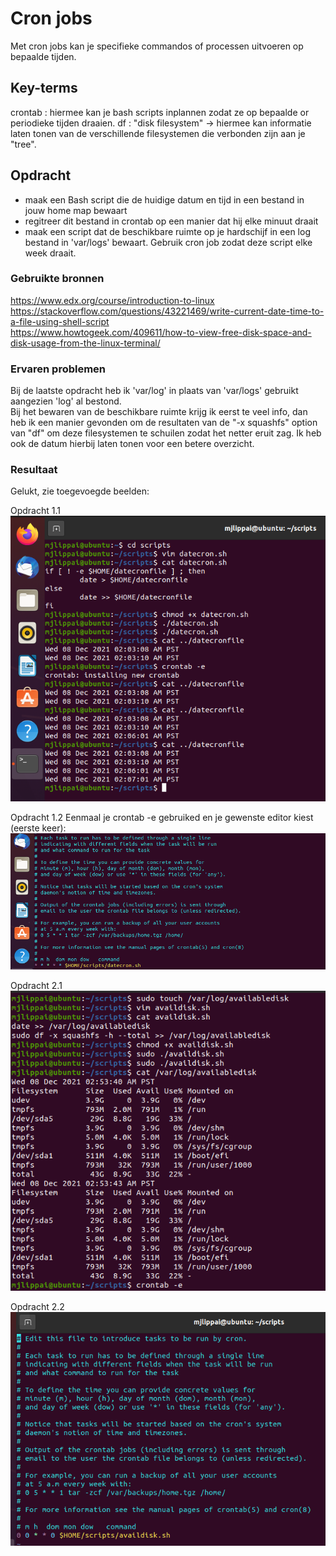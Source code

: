 # Cron jobs
Met cron jobs kan je specifieke commandos of processen uitvoeren op bepaalde tijden.

## Key-terms
crontab : hiermee kan je bash scripts inplannen zodat ze op bepaalde or periodieke tijden draaien.
df : "disk filesystem" -> hiermee kan informatie laten tonen van de verschillende filesystemen die verbonden zijn aan je "tree".

## Opdracht
- maak een Bash script die de huidige datum en tijd in een bestand in jouw home map bewaart
- regitreer dit bestand in crontab op een manier dat hij elke minuut draait
- maak een script dat de beschikbare ruimte op je hardschijf in een log bestand in 'var/logs' bewaart. Gebruik cron job zodat deze script elke week draait.

### Gebruikte bronnen
https://www.edx.org/course/introduction-to-linux  
https://stackoverflow.com/questions/43221469/write-current-date-time-to-a-file-using-shell-script  
https://www.howtogeek.com/409611/how-to-view-free-disk-space-and-disk-usage-from-the-linux-terminal/  

### Ervaren problemen
Bij de laatste opdracht heb ik 'var/log' in plaats van 'var/logs' gebruikt aangezien 'log' al bestond.  
Bij het bewaren van de beschikbare ruimte krijg ik eerst te veel info, dan heb ik een manier gevonden om de resultaten van de "-x squashfs" option van "df" om deze filesystemen te schuilen zodat het netter eruit zag. Ik heb ook de datum hierbij laten tonen voor een betere overzicht.


### Resultaat
Gelukt, zie toegevoegde beelden:

Opdracht 1.1  
![datecronscript](../00_includes/lnx-11op1.1.png)

Opdracht 1.2 Eenmaal je crontab -e gebruiked en je gewenste editor kiest (eerste keer):
![cronjab](../00_includes/lnx-11op1.2.png)

Opdracht 2.1  
![availabledisk](../00_includes/lnx-11op2.1.png)

Opdracht 2.2  
![crontabavaildisk](../00_includes/lnx-11op2.2.png)
